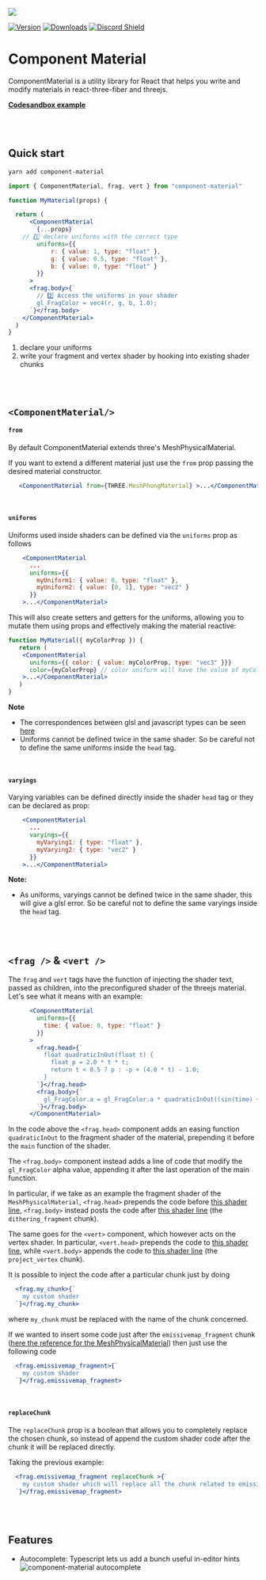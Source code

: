 ![](https://raw.githubusercontent.com/emmelleppi/component-material/master/logo.jpg)


[![Version](https://img.shields.io/npm/v/component-material?style=flat&colorA=000000&colorB=000000)](https://www.npmjs.com/package/component-material)
[![Downloads](https://img.shields.io/npm/dt/component-material.svg?style=flat&colorA=000000&colorB=000000)](https://www.npmjs.com/package/component-material)
[![Discord Shield](https://img.shields.io/discord/740090768164651008?style=flat&colorA=000000&colorB=000000&label=discord&logo=discord&logoColor=ffffff)](https://discord.gg/ZZjjNvJ)


# Component Material

ComponentMaterial is a utility library for React that helps you write and modify materials in react-three-fiber and threejs.

[**Codesandbox example**](https://codesandbox.io/embed/component-material-example-p4cly?fontsize=14&hidenavigation=1&theme=dark)

<br/>
<br/>

## Quick start
```bash
yarn add component-material
```

```jsx
import { ComponentMaterial, frag, vert } from "component-material"

function MyMaterial(props) {

  return (
      <ComponentMaterial 
        {...props}
	// 1️⃣ declare uniforms with the correct type
        uniforms={{
            r: { value: 1, type: "float" },
            g: { value: 0.5, type: "float" },
            b: { value: 0, type: "float" }
        }} 
      >
      <frag.body>{`
        // 2️⃣ Access the uniforms in your shader
        gl_FragColor = vec4(r, g, b, 1.0);
      `}</frag.body>
    </ComponentMaterial>
  )
}
```

1. declare your uniforms
2. write your fragment and vertex shader by hooking into existing shader chunks
<br/>
<br/>

## `<ComponentMaterial/>`

#### `from`
By default ComponentMaterial extends three's MeshPhysicalMaterial.

If you want to extend a different material just use the `from` prop passing the desired material constructor.

```jsx
   <ComponentMaterial from={THREE.MeshPhongMaterial} >...</ComponentMaterial>
```
<br/>
 
#### `uniforms`

Uniforms used inside shaders can be defined via the `uniforms` prop as follows

```jsx
  	<ComponentMaterial
	  ...
	  uniforms={{
	    myUniform1: { value: 0, type: "float" },
	    myUniform2: { value: [0, 1], type: "vec2" }
	  }}
	>...</ComponentMaterial>
```

This will also create setters and getters for the uniforms, allowing you to mutate them using props and effectively making the material reactive:

```jsx
function MyMaterial({ myColorProp }) {
   return (
   	<ComponentMaterial 
	  uniforms={{ color: { value: myColorProp, type: "vec3" }}} 
	  color={myColorProp} // color uniform will have the value of myColorProp
	>...</ComponentMaterial>
   )
}
```

**Note**
- The correspondences between glsl and javascript types can be seen [here](https://threejs.org/docs/#api/en/core/Uniform)
- Uniforms cannot be defined twice in the same shader. So be careful not to define the same uniforms inside the `head` tag.

<br/>

#### `varyings`

Varying variables can be defined directly inside the shader `head` tag or they can be declared as prop:

```jsx
  	<ComponentMaterial
	  ...
	  varyings={{
	    myVarying1: { type: "float" },
	    myVarying2: { type: "vec2" }
	  }}
	>...</ComponentMaterial>
```

**Note:** 
- As uniforms, varyings cannot be defined twice in the same shader, this will give a glsl error. So be careful not to define the same varyings inside the `head` tag.
<br/>
<br/>

## `<frag />` & `<vert />`
The `frag` and `vert` tags have the function of injecting the shader text, passed as children, into the preconfigured shader of the threejs material.
Let's see what it means with an example:

```jsx
      <ComponentMaterial
        uniforms={{
          time: { value: 0, type: "float" }
        }}
      >
        <frag.head>{`
          float quadraticInOut(float t) {
            float p = 2.0 * t * t;
            return t < 0.5 ? p : -p + (4.0 * t) - 1.0;
          }
        `}</frag.head>
        <frag.body>{`
          gl_FragColor.a = gl_FragColor.a * quadraticInOut((sin(time) + 1.0) / 2.0);  
        `}</frag.body>
      </ComponentMaterial>
```

In the code above the `<frag.head>` component adds an easing function `quadraticInOut` to the fragment shader of the material, prepending it before the `main` function of the shader.

The `<frag.body>` component instead adds a line of code that modify the `gl_FragColor` alpha value, appending it after the last operation of the main function.

In particular, if we take as an example the fragment shader of the `MeshPhysicalMaterial`, `<frag.head>` prepends the code before [this shader line](https://github.com/mrdoob/three.js/blob/dev/src/renderers/shaders/ShaderLib/meshphysical_frag.glsl.js#L2), `<frag.body>` instead posts the code after [this shader line](https://github.com/mrdoob/three.js/blob/dev/src/renderers/shaders/ShaderLib/meshphysical_frag.glsl.js#L124) (the `dithering_fragment` chunk).

The same goes for the `<vert>` component, which however acts on the vertex shader. In particular, `<vert.head>` prepends the code to [this shader line](https://github.com/mrdoob/three.js/blob/dev/src/renderers/shaders/ShaderLib/meshphysical_vert.glsl.js#L2), while `<vert.body>` appends the code to [this shader line](https://github.com/mrdoob/three.js/blob/dev/src/renderers/shaders/ShaderLib/meshphysical_vert.glsl.js#L60) (the `project_vertex` chunk).

It is possible to inject the code after a particular chunk just by doing

```jsx
  <frag.my_chunk>{`
    my custom shader
  `}</frag.my_chunk>
```

where `my_chunk` must be replaced with the name of the chunk concerned.

If we wanted to insert some code just after the `emissivemap_fragment` chunk ([here the reference for the MeshPhysicalMaterial](https://github.com/mrdoob/three.js/blob/dev/src/renderers/shaders/ShaderLib/meshphysical_frag.glsl.js#L99)) then just use the following code

```jsx
  <frag.emissivemap_fragment>{`
    my custom shader
  `}</frag.emissivemap_fragment>
```

<br />

#### `replaceChunk`
The `replaceChunk` prop is a boolean that allows you to completely replace the chosen chunk, so instead of append the custom shader code after the chunk it will be replaced directly.

Taking the previous example:
```jsx
  <frag.emissivemap_fragment replaceChunk >{`
    my custom shader which will replace all the chunk related to emissivemap_fragment
  `}</frag.emissivemap_fragment>
```

<br/>
<br/>

## Features

- Autocomplete: Typescript lets us add a bunch useful in-editor hints
![component-material autocomplete](https://raw.githubusercontent.com/emmelleppi/component-material/master/readme/autocomplete.jpeg)
